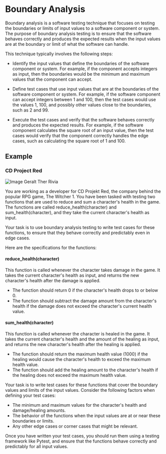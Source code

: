 # Boundary Analysis

Boundary analysis is a software testing technique that focuses on testing the
boundaries or limits of input values to a software component or system. The purpose
of boundary analysis testing is to ensure that the software behaves correctly and 
produces the expected results when the input values are at the boundary or limit of
what the software can handle.

This technique typically involves the following steps:

- Identify the input values that define the boundaries of the software component or system. For example, if the component accepts integers as input, then the boundaries would be the minimum and maximum values that the component can accept.

- Define test cases that use input values that are at the boundaries of the software component or system. For example, if the software component can accept integers between 1 and 100, then the test cases would use the values 1, 100, and possibly other values close to the boundaries, such as 2 and 99.

- Execute the test cases and verify that the software behaves correctly and produces the expected results. For example, if the software component calculates the square root of an input value, then the test cases would verify that the component correctly handles the edge cases, such as calculating the square root of 1 and 100.

## Example

### CD Project Red

![Image Geralt Ther Rivia](https://dropsdejogos.uai.com.br/wp-content/uploads/sites/10/2020/05/the-witcher-950x534.jpg)

You are working as a developer for CD Projekt Red, the company behind the popular RPG
game, The Witcher 1. You have been tasked with testing two functions that are used to
reduce and sum a character's health in the game. The functions are called 
reduce\_health(character) and sum\_health(character), and they take the current 
character's health as input.

Your task is to use boundary analysis testing to write test cases for these functions,
to ensure that they behave correctly and predictably even in edge cases.

Here are the specifications for the functions:

#### reduce\_health(character)

This function is called whenever the character takes damage in the game. It takes the current character's health as input, and returns the new character's health after the damage is applied.

- The function should return 0 if the character's health drops to or below 0.
- The function should subtract the damage amount from the character's health if the damage does not exceed the character's current health value.

#### sum\_health(character)

This function is called whenever the character is healed in the game. It takes the current character's health and the amount of the healing as input,
and returns the new character's health after the healing is applied.

- The function should return the maximum health value (1000) if the healing would cause the character's health to exceed the maximum health value.
- The function should add the healing amount to the character's health if the healing does not exceed the maximum health value.

Your task is to write test cases for these functions that cover the boundary values 
and limits of the input values. Consider the following factors when defining your 
test cases:

- The minimum and maximum values for the character's health and damage/healing amounts.
- The behavior of the functions when the input values are at or near these boundaries or limits.
- Any other edge cases or corner cases that might be relevant.

Once you have written your test cases, you should run them using a testing framework like Pytest, and ensure that the functions behave correctly and predictably for all input values.
